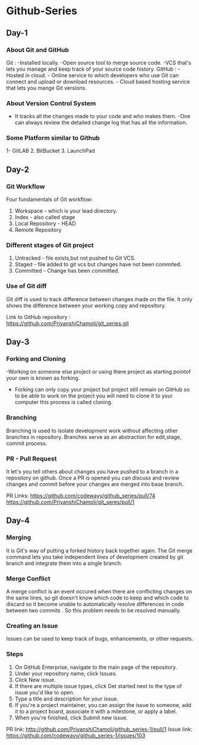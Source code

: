 # Github-Series #
## Day-1 ##
### About Git and GitHub ###
Git : -Installed locally.
      -Open source tool to merge source code.
      -VCS that's lets you manage and keep track of your source code history.
GitHub : - Hosted in cloud.
         - Online service to which developers who use Git can connect and upload or download resources.
         - Cloud based hosting service that lets you mange Git versions.
        
### About Version Control System ###
- It tracks all the changes made to your code and who makes them.
-One can always review the detailed change log that has all the information.

### Some Platform similar to Github ###
1- GitLAB
2. BitBucket
3. LaunchPad

## Day-2 ##
### Git Workflow ###
Four fundamentals of Git workflow:
1. Workspace - which is your lead directory.
2. Index - also called stage
3. Local Repository - HEAD
4. Remote Repository

### Different stages of Git project ###
1. Untracked - file exists,but not pushed to Git VCS.
2. Staged - file added to git vcs but changes have not been commited.
3. Committed - Change has been committed.

### Use of Git diff ###
Git diff is used to track difference between changes made on the file. It only shows the difference between your working copy and repository.

Link to GitHub repository :
https://github.com/PriyanshiChamoli/git_series.git


## Day-3 ##
### Forking and Cloning ###
-Working on someone else project or using there project as starting pointof your own is known as forking.
- Forking can only copy your project but project still remain on GitHub so to be able to work on the project you will need to clone it to your computer this process is called cloning.

### Branching ###
Branching is used to isolate development work without affecting other branches in repository.
Branches serve as an abstraction for edit,stage, commit process.

### PR - Pull Request ###
It let's you tell others about changes you have pushed to a branch in a repository on github.
Once a PR is opened you can discuss and review changes and commit before your changes are merged into base branch.

PR Links:
https://github.com/codewayy/github_series/pull/74
https://github.com/PriyanshiChamoli/git_seres/pull/1

## Day-4 ##
### Merging ###
It is Git's way of putting a forked history back together again.
The Git merge command lets you take independent lines of development created by git branch and integrate them into a single branch.

### Merge Conflict ##
A merge conflict is an event occured  when there are conflicting changes on the same lines, so git doesn't know which code to keep and which code to discard so it become unable to automatically resolve differences in code between two commits . So this problem needs to be resolved manually.

### Creating an Issue ###
Issues can be used to keep track of bugs, enhancements, or other requests.
### Steps ###
1. On GitHub Enterprise, navigate to the main page of the repository.
2. Under your repository name, click  Issues.
3. Click New issue.
4. If there are multiple issue types, click Get started next to the type of issue you'd like to open.
5. Type a title and description for your issue.
6. If you're a project maintainer, you can assign the issue to someone, add it to a project board, associate it with a milestone, or apply a label.
7. When you're finished, click Submit new issue.

PR link: http://github.com/PriyanshiChamoli/github_series-1/pull/1
Issue link:
https://github.com/codewayy/github_series-1/issues/103
